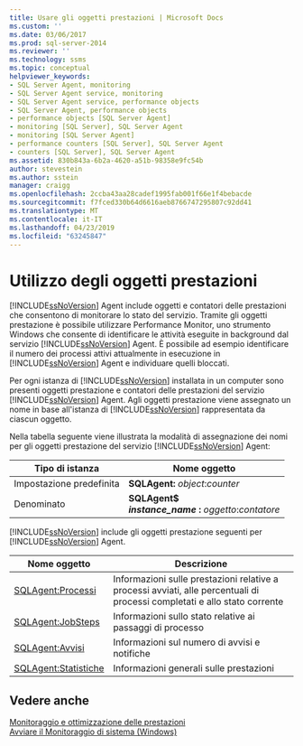 ```yaml
---
title: Usare gli oggetti prestazioni | Microsoft Docs
ms.custom: ''
ms.date: 03/06/2017
ms.prod: sql-server-2014
ms.reviewer: ''
ms.technology: ssms
ms.topic: conceptual
helpviewer_keywords:
- SQL Server Agent, monitoring
- SQL Server Agent service, monitoring
- SQL Server Agent service, performance objects
- SQL Server Agent, performance objects
- performance objects [SQL Server Agent]
- monitoring [SQL Server], SQL Server Agent
- monitoring [SQL Server Agent]
- performance counters [SQL Server], SQL Server Agent
- counters [SQL Server], SQL Server Agent
ms.assetid: 830b843a-6b2a-4620-a51b-98358e9fc54b
author: stevestein
ms.author: sstein
manager: craigg
ms.openlocfilehash: 2ccba43aa28cadef1995fab001f66e1f4bebacde
ms.sourcegitcommit: f7fced330b64d6616aeb8766747295807c92dd41
ms.translationtype: MT
ms.contentlocale: it-IT
ms.lasthandoff: 04/23/2019
ms.locfileid: "63245847"
---
```

# <a name="use-performance-objects"></a>Utilizzo degli oggetti prestazioni
  [!INCLUDE[ssNoVersion](../../includes/ssnoversion-md.md)] Agent include oggetti e contatori delle prestazioni che consentono di monitorare lo stato del servizio. Tramite gli oggetti prestazione è possibile utilizzare Performance Monitor, uno strumento Windows che consente di identificare le attività eseguite in background dal servizio [!INCLUDE[ssNoVersion](../../includes/ssnoversion-md.md)] Agent. È possibile ad esempio identificare il numero dei processi attivi attualmente in esecuzione in [!INCLUDE[ssNoVersion](../../includes/ssnoversion-md.md)] Agent e individuare quelli bloccati.  
  
 Per ogni istanza di [!INCLUDE[ssNoVersion](../../includes/ssnoversion-md.md)] installata in un computer sono presenti oggetti prestazione e contatori delle prestazioni del servizio [!INCLUDE[ssNoVersion](../../includes/ssnoversion-md.md)] Agent. Agli oggetti prestazione viene assegnato un nome in base all'istanza di [!INCLUDE[ssNoVersion](../../includes/ssnoversion-md.md)] rappresentata da ciascun oggetto.  
  
 Nella tabella seguente viene illustrata la modalità di assegnazione dei nomi per gli oggetti prestazione del servizio [!INCLUDE[ssNoVersion](../../includes/ssnoversion-md.md)] Agent:  
  
|Tipo di istanza|Nome oggetto|  
|-------------------|-----------------|  
|Impostazione predefinita|**SQLAgent:** *object*:*counter*|  
|Denominato|**SQLAgent$**<br /> ***instance_name* :** *oggetto*:*contatore*|  
  
 [!INCLUDE[ssNoVersion](../../includes/ssnoversion-md.md)] include gli oggetti prestazione seguenti per [!INCLUDE[ssNoVersion](../../includes/ssnoversion-md.md)] Agent.  
  
|Nome oggetto|Descrizione|  
|-----------------|-----------------|  
|[SQLAgent:Processi](../../relational-databases/performance-monitor/sql-server-agent-jobs-object.md)|Informazioni sulle prestazioni relative a processi avviati, alle percentuali di processi completati e allo stato corrente|  
|[SQLAgent:JobSteps](../../relational-databases/performance-monitor/sql-server-agent-jobsteps-object.md)|Informazioni sullo stato relative ai passaggi di processo|  
|[SQLAgent:Avvisi](../../relational-databases/performance-monitor/sql-server-agent-alerts-object.md)|Informazioni sul numero di avvisi e notifiche|  
|[SQLAgent:Statistiche](../../relational-databases/performance-monitor/sql-server-agent-statistics-object.md)|Informazioni generali sulle prestazioni|  
  
## <a name="see-also"></a>Vedere anche  
 [Monitoraggio e ottimizzazione delle prestazioni](../../relational-databases/performance/monitor-and-tune-for-performance.md)   
 [Avviare il Monitoraggio di sistema &#40;Windows&#41;](../../relational-databases/performance/start-system-monitor-windows.md)  
  
  
